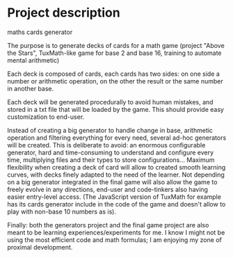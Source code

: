 # Project description

maths cards generator

The purpose is to generate decks of cards for a math game (project "Above the Stars", TuxMath-like game for base 2 and base 16, training to automate mental arithmetic)


Each deck is composed of cards, each cards has two sides: on one side a number or arithmetic operation, on the other the result or the same number in another base.


Each deck will be generated procedurally to avoid human mistakes, and stored in a txt file that will be loaded by the game. This should provide easy customization to end-user.


Instead of creating a big generator to handle change in base, arithmetic operation and filtering everything for every need, several ad-hoc generators will be created. This is deliberate to avoid: an enormous configurable generator, hard and time-consuming to understand and configure every time, multiplying files and their types to store configurations... Maximum flexibility when creating a deck of card will allow to created smooth learning curves, with decks finely adapted to the need of the learner. Not depending on a big generator integrated in the final game will also allow the game to freely evolve in any directions, end-user and code-tinkers also having easier entry-level access. (The JavaScript version of TuxMath for example has its cards generator include in the code of the game and doesn't allow to play with non-base 10 numbers as is).

Finally: both the generators project and the final game project are also meant to be learning experiences/experiments for me. I know I might not be using the most efficient code and math formulas; I am enjoying my zone of proximal development.
